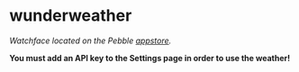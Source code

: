 # wunderweather
*Watchface located on the Pebble [appstore](https://apps.getpebble.com/en_US/application/57464e56e8666d30f5000022).*

**You must add an API key to the Settings page in order to use the weather!**
